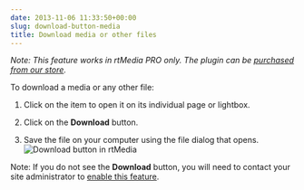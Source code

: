```yaml
---
date: 2013-11-06 11:33:50+00:00
slug: download-button-media
title: Download media or other files
---
```


_Note: This feature works in rtMedia PRO only. The plugin can be [purchased from our store](https://rtcamp.com/store/rtmedia-pro/)._

To download a media or any other file:



	
  1. Click on the item to open it on its individual page or lightbox.

	
  2. Click on the **Download** button.

	
  3. Save the file on your computer using the file dialog that opens.
![Download button in rtMedia](https://rtcamp.com/wp-content/uploads/2013/11/download.png)


Note: If you do not see the **Download** button, you will need to contact your site administrator to [enable this feature](https://rtcamp.com/rtmedia/docs/admin/download-button-media/).
